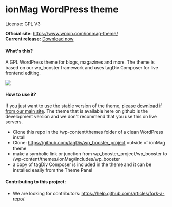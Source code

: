 # ionMag WordPress theme

License: GPL V3

**Official site:** https://www.wpion.com/ionmag-theme/<br>
**Current release:** [Download now](http://cdn.tagdiv.com/wp-content/uploads/2016/10/IonMag.zip) 

#### What's this?
A GPL WordPress theme for blogs, magazines and more. The theme is based on our wp_booster framework and uses tagDiv Composer for live frontend editing.

<img src="https://raw.githubusercontent.com/tagDiv/ionMag/master/github-site/tagDiv-composer-small.gif">


#### How to use it?
If you just want to use the stable version of the theme, please [download if from our main site](https://www.wpion.com/ionmag-theme/). The theme that is available here on github is the development version and we don't recommend that you use this on live servers.
- Clone this repo in the /wp-content/themes folder of a clean WordPress install
- Clone: https://github.com/tagDiv/wp_booster_project outside of ionMag theme
- make a symbolic link or junction from wp_booster_project/wp_booster to /wp-content/themes/ionMag/includes/wp_booster
- a copy of tagDiv Composer is included in the theme and it can be installed easily from the Theme Panel

#### Contributing to this project:
- We are looking for contributors: https://help.github.com/articles/fork-a-repo/
